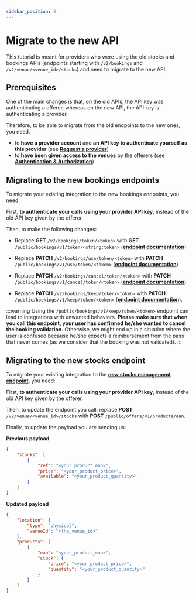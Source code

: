 ```yaml
---
sidebar_position: 3
---
```


# Migrate to the new API

This tutorial is meant for providers who were using the old stocks and bookings APIs (endpoints starting with `/v2/bookings` and `/v2/venue/<venue_id>/stocks`) and need to migrate to the new API.

## Prerequisites

One of the main changes is that, on the old APIs, the API key was authenticating a offerer, whereas on the new API, the API key is authenticating a provider.

Therefore, to be able to migrate from the old endpoints to the new ones, you need:
- to **have a provider account** and **an API key to authenticate yourself as this provider** (see [**Request a provider**](/docs/mandatory-steps/request-a-provider-account))
- to **have been given access to the venues** by the offerers (see [**Authentication & Authorization**](/docs/understanding-our-api/authentication-authorization))

## Migrating to the new bookings endpoints

To migrate your existing integration to the new bookings endpoints, you need:

First, **to authenticate your calls using your provider API key**, instead of the old API key given by the offerer.

Then, to make the following changes:
* Replace **GET** `/v2/bookings/token/<token>` with **GET** `/public/bookings/v1/token/<string:token>` ([**endpoint documentation**](/rest-api#tag/Bookings/operation/GetBookingByToken))

* Replace **PATCH** `/v2/bookings/use/token/<token>` with **PATCH** `/public/bookings/v1/use/token/<token>` ([**endpoint documentation**](/rest-api#tag/Bookings/operation/ValidateBookingByToken))

* Replace **PATCH** `/v2/bookings/cancel/token/<token>` with **PATCH** `/public/bookings/v1/cancel/token/<token>` ([**endpoint documentation**](/rest-api#tag/Bookings/operation/CancelBookingByToken))

* Replace **PATCH** `/v2/bookings/keep/token/<token>` with **PATCH** `/public/bookings/v1/keep/token/<token>` ([**endpoint documentation**](/rest-api#tag/Bookings/operation/CancelBookingValidationByToken)).

:::warning
Using the `/public/bookings/v1/keep/token/<token>` endpoint can lead to integrations with unwanted behaviors.
**Please make sure that when you call this endpoint, your user has confirmed he/she wanted to cancel the booking validation.** Otherwise, we might end up in a situation where the user is confused because he/she expects a reimbursement from the pass that never comes (as we consider that the booking was not validated).
:::

 ## Migrating to the new stocks endpoint

To migrate your existing integration to the [**new stocks management endpoint**](/rest-api#tag/Product-offer-bulk-operations/operation/PostProductOfferByEan), you need:

First, **to authenticate your calls using your provider API key**, instead of the old API key given by the offerer.

Then, to update the endpoint you call: replace **POST** `/v2/venue/<venue_id>/stocks` with **POST** `/public/offers/v1/products/ean`.

Finally, to update the payload you are sending us:

**Previous payload**
```json
{
    "stocks": [
        {
            "ref": "<your_product_ean>",
            "price": "<your_product_price>",
            "available": "<your_product_quantity>"
        }
    ]
}
```

**Updated payload**
```json
{
    "location": {
        "type": "physical",
        "venueId": "<the_venue_id>"
    },
    "products": [
        {
            "ean": "<your_product_ean>",
            "stock": {
                "price": "<your_product_price>",
                "quantity": "<your_product_quantity>"
            }
        }
    ]
}
```
